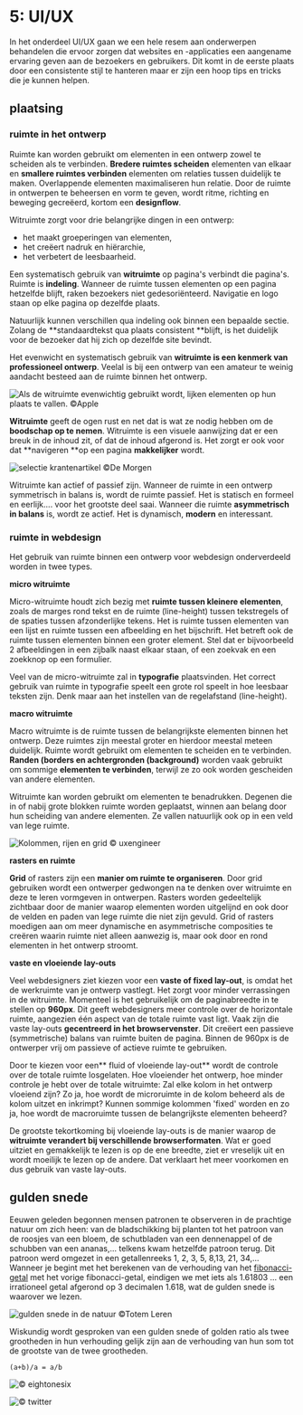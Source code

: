 # 5: UI/UX

In het onderdeel UI/UX gaan we een hele resem aan onderwerpen behandelen die ervoor zorgen dat websites en -applicaties een aangename ervaring geven aan de bezoekers en gebruikers. Dit komt in de eerste plaats door een consistente stijl te hanteren maar er zijn een hoop tips en tricks die je kunnen helpen.

## plaatsing

### ruimte in het ontwerp

Ruimte kan worden gebruikt om elementen in een ontwerp zowel te scheiden als te verbinden. **Bredere ruimtes scheiden** elementen van elkaar en **smallere ruimtes verbinden** elementen om relaties tussen duidelijk te maken. Overlappende elementen maximaliseren hun relatie. Door de ruimte in ontwerpen te beheersen en vorm te geven, wordt ritme, richting en beweging gecreëerd, kortom een **designflow**.

Witruimte zorgt voor drie belangrijke dingen in een ontwerp:

* het maakt groeperingen van elementen,
* het creëert nadruk en hiërarchie,
* het verbetert de leesbaarheid.

Een systematisch gebruik van **witruimte** op pagina's verbindt die pagina's. Ruimte is **indeling**. Wanneer de ruimte tussen elementen op een pagina hetzelfde blijft, raken bezoekers niet gedesoriënteerd. Navigatie en logo staan op elke pagina op dezelfde plaats.

Natuurlijk kunnen verschillen qua indeling ook binnen een bepaalde sectie. Zolang de \*\*standaardtekst qua plaats consistent \*\*blijft, is het duidelijk voor de bezoeker dat hij zich op dezelfde site bevindt.

Het evenwicht en systematisch gebruik van **witruimte is een kenmerk van professioneel ontwerp**. Veelal is bij een ontwerp van een amateur te weinig aandacht besteed aan de ruimte binnen het ontwerp.

![Als de witruimte evenwichtig gebruikt wordt, lijken elementen op hun plaats te vallen. ©Apple](../../.gitbook/assets/witruimte-apple.png)

**Witruimte** geeft de ogen rust en net dat is wat ze nodig hebben om de **boodschap op te nemen**. Witruimte is een visuele aanwijzing dat er een breuk in de inhoud zit, of dat de inhoud afgerond is. Het zorgt er ook voor dat \*\*navigeren \*\*op een pagina **makkelijker** wordt.

![selectie krantenartikel ©De Morgen](../../.gitbook/assets/witruimte-demorgen.png)

Witruimte kan actief of passief zijn. Wanneer de ruimte in een ontwerp symmetrisch in balans is, wordt de ruimte passief. Het is statisch en formeel en eerlijk.... voor het grootste deel saai. Wanneer die ruimte **asymmetrisch in balans** is, wordt ze actief. Het is dynamisch, **modern** en interessant.

### ruimte in webdesign

Het gebruik van ruimte binnen een ontwerp voor webdesign onderverdeeld worden in twee types.

**micro witruimte**

Micro-witruimte houdt zich bezig met **ruimte tussen kleinere elementen**, zoals de marges rond tekst en de ruimte (line-height) tussen tekstregels of de spaties tussen afzonderlijke tekens. Het is ruimte tussen elementen van een lijst en ruimte tussen een afbeelding en het bijschrift. Het betreft ook de ruimte tussen elementen binnen een groter element. Stel dat er bijvoorbeeld 2 afbeeldingen in een zijbalk naast elkaar staan, of een zoekvak en een zoekknop op een formulier.

Veel van de micro-witruimte zal in **typografie** plaatsvinden. Het correct gebruik van ruimte in typografie speelt een grote rol speelt in hoe leesbaar teksten zijn. Denk maar aan het instellen van de regelafstand (line-height).

**macro witruimte**

Macro witruimte is de ruimte tussen de belangrijkste elementen binnen het ontwerp. Deze ruimtes zijn meestal groter en hierdoor meestal meteen duidelijk. Ruimte wordt gebruikt om elementen te scheiden en te verbinden. **Randen (borders en achtergronden (background)** worden vaak gebruikt om sommige **elementen te verbinden**, terwijl ze zo ook worden gescheiden van andere elementen.

Witruimte kan worden gebruikt om elementen te benadrukken. Degenen die in of nabij grote blokken ruimte worden geplaatst, winnen aan belang door hun scheiding van andere elementen. Ze vallen natuurlijk ook op in een veld van lege ruimte.

![Kolommen, rijen en grid © uxengineer](../../.gitbook/assets/witruimte-web.jpg)

**rasters en ruimte**

**Grid** of rasters zijn een **manier om ruimte te organiseren**. Door grid gebruiken wordt een ontwerper gedwongen na te denken over witruimte en deze te leren vormgeven in ontwerpen. Rasters worden gedeeltelijk zichtbaar door de manier waarop elementen worden uitgelijnd en ook door de velden en paden van lege ruimte die niet zijn gevuld. Grid of rasters moedigen aan om meer dynamische en asymmetrische composities te creëren waarin ruimte niet alleen aanwezig is, maar ook door en rond elementen in het ontwerp stroomt.

**vaste en vloeiende lay-outs**

Veel webdesigners ziet kiezen voor een **vaste of fixed lay-out**, is omdat het de werkruimte van je ontwerp vastlegt. Het zorgt voor minder verrassingen in de witruimte. Momenteel is het gebruikelijk om de paginabreedte in te stellen op **960px**. Dit geeft webdesigners meer controle over de horizontale ruimte, aangezien één aspect van de totale ruimte vast ligt. Vaak zijn die vaste lay-outs **gecentreerd in het browservenster**. Dit creëert een passieve (symmetrische) balans van ruimte buiten de pagina. Binnen de 960px is de ontwerper vrij om passieve of actieve ruimte te gebruiken.

Door te kiezen voor een\*\* fluid of vloeiende lay-out\*\* wordt de controle over de totale ruimte losgelaten. Hoe vloeiender het ontwerp, hoe minder controle je hebt over de totale witruimte: Zal elke kolom in het ontwerp vloeiend zijn? Zo ja, hoe wordt de microruimte in de kolom beheerd als de kolom uitzet en inkrimpt? Kunnen sommige kolommen 'fixed' worden en zo ja, hoe wordt de macroruimte tussen de belangrijkste elementen beheerd?

De grootste tekortkoming bij vloeiende lay-outs is de manier waarop de **witruimte verandert bij verschillende browserformaten**. Wat er goed uitziet en gemakkelijk te lezen is op de ene breedte, ziet er vreselijk uit en wordt moeilijk te lezen op de andere. Dat verklaart het meer voorkomen en dus gebruik van vaste lay-outs.

## gulden snede

Eeuwen geleden begonnen mensen patronen te observeren in de prachtige natuur om zich heen: van de bladschikking bij planten tot het patroon van de roosjes van een bloem, de schutbladen van een dennenappel of de schubben van een ananas,... telkens kwam hetzelfde patroon terug. Dit patroon werd omgezet in een getallenreeks 1, 2, 3, 5, 8,13, 21, 34,... Wanneer je begint met het berekenen van de verhouding van het [fibonacci-getal](https://nl.wikipedia.org/wiki/Rij_van_Fibonacci) met het vorige fibonacci-getal, eindigen we met iets als 1.61803 ... een irrationeel getal afgerond op 3 decimalen 1.618, wat de gulden snede is waarover we lezen.

![gulden snede in de natuur ©Totem Leren](../../.gitbook/assets/golden-ratio-natuur.jpeg)

Wiskundig wordt gesproken van een gulden snede of golden ratio als twee grootheden in hun verhouding gelijk zijn aan de verhouding van hun som tot de grootste van de twee grootheden.

`(a+b)/a = a/b`

![© eightonesix](../../.gitbook/assets/golden-ratio.png)

![© twitter](../../.gitbook/assets/golden-ratio-twitter.png)
